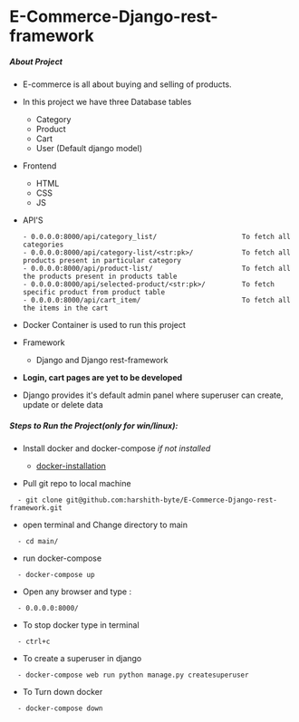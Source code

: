 # E-Commerce-Django-rest-framework

##### About Project
- E-commerce is all about buying and selling of products.

- In this project we have three Database tables 
  - Category
  - Product
  - Cart
  - User (Default django model)
  
- Frontend
  - HTML
  - CSS
  - JS 

- API'S 
  ```
  - 0.0.0.0:8000/api/category_list/                     To fetch all categories
  - 0.0.0.0:8000/api/category-list/<str:pk>/            To fetch all products present in particular category
  - 0.0.0.0:8000/api/product-list/                      To fetch all the products present in products table
  - 0.0.0.0:8000/api/selected-product/<str:pk>/         To fetch specific product from product table
  - 0.0.0.0:8000/api/cart_item/                         To fetch all the items in the cart 
  ```
  
- Docker Container is used to run this project

- Framework
  - Django and Django rest-framework 

- **Login, cart pages are yet to be developed**

- Django provides it's default admin panel where superuser can create, update or delete data

##### Steps to Run the Project(only for win/linux):

- Install docker and docker-compose *if not installed*
  - [docker-installation](https://docs.docker.com/compose/install/)

- Pull git repo to local machine 
```
  - git clone git@github.com:harshith-byte/E-Commerce-Django-rest-framework.git
```

- open terminal and Change directory to main
```
  - cd main/
```

- run docker-compose 
```
  - docker-compose up
```

- Open any browser and type :
```
  - 0.0.0.0:8000/
```

- To stop docker type in terminal
```
  - ctrl+c
```

- To create a superuser in django
```
  - docker-compose web run python manage.py createsuperuser
```

- To Turn down docker
```
  - docker-compose down
```
